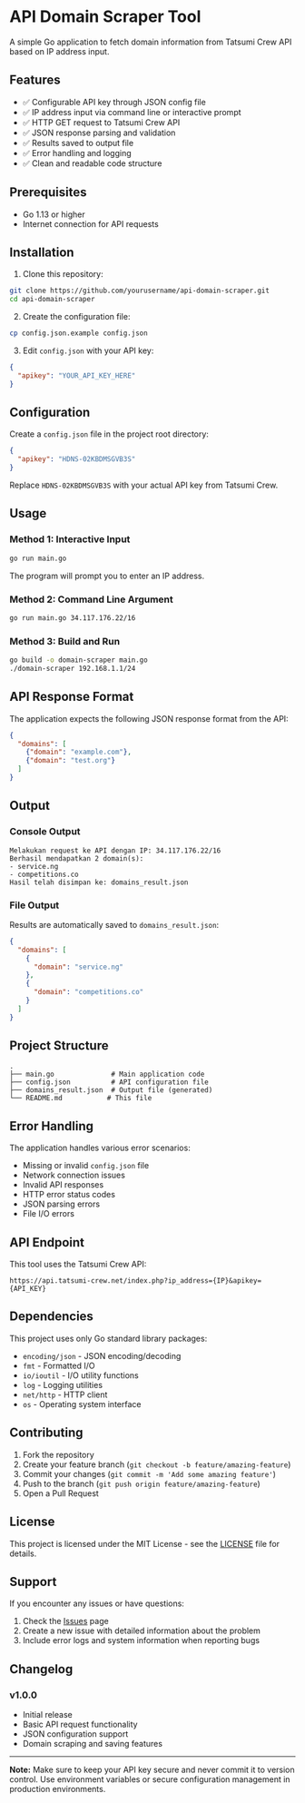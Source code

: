 # API Domain Scraper Tool

A simple Go application to fetch domain information from Tatsumi Crew API based on IP address input.

## Features

- ✅ Configurable API key through JSON config file
- ✅ IP address input via command line or interactive prompt
- ✅ HTTP GET request to Tatsumi Crew API
- ✅ JSON response parsing and validation
- ✅ Results saved to output file
- ✅ Error handling and logging
- ✅ Clean and readable code structure

## Prerequisites

- Go 1.13 or higher
- Internet connection for API requests

## Installation

1. Clone this repository:
```bash
git clone https://github.com/yourusername/api-domain-scraper.git
cd api-domain-scraper
```

2. Create the configuration file:
```bash
cp config.json.example config.json
```

3. Edit `config.json` with your API key:
```json
{
  "apikey": "YOUR_API_KEY_HERE"
}
```

## Configuration

Create a `config.json` file in the project root directory:

```json
{
  "apikey": "HDNS-02KBDMSGVB3S"
}
```

Replace `HDNS-02KBDMSGVB3S` with your actual API key from Tatsumi Crew.

## Usage

### Method 1: Interactive Input
```bash
go run main.go
```
The program will prompt you to enter an IP address.

### Method 2: Command Line Argument
```bash
go run main.go 34.117.176.22/16
```

### Method 3: Build and Run
```bash
go build -o domain-scraper main.go
./domain-scraper 192.168.1.1/24
```

## API Response Format

The application expects the following JSON response format from the API:

```json
{
  "domains": [
    {"domain": "example.com"},
    {"domain": "test.org"}
  ]
}
```

## Output

### Console Output
```
Melakukan request ke API dengan IP: 34.117.176.22/16
Berhasil mendapatkan 2 domain(s):
- service.ng
- competitions.co
Hasil telah disimpan ke: domains_result.json
```

### File Output
Results are automatically saved to `domains_result.json`:

```json
{
  "domains": [
    {
      "domain": "service.ng"
    },
    {
      "domain": "competitions.co"
    }
  ]
}
```

## Project Structure

```
.
├── main.go              # Main application code
├── config.json          # API configuration file
├── domains_result.json  # Output file (generated)
└── README.md           # This file
```

## Error Handling

The application handles various error scenarios:

- Missing or invalid `config.json` file
- Network connection issues
- Invalid API responses
- HTTP error status codes
- JSON parsing errors
- File I/O errors

## API Endpoint

This tool uses the Tatsumi Crew API:
```
https://api.tatsumi-crew.net/index.php?ip_address={IP}&apikey={API_KEY}
```

## Dependencies

This project uses only Go standard library packages:
- `encoding/json` - JSON encoding/decoding
- `fmt` - Formatted I/O
- `io/ioutil` - I/O utility functions
- `log` - Logging utilities
- `net/http` - HTTP client
- `os` - Operating system interface

## Contributing

1. Fork the repository
2. Create your feature branch (`git checkout -b feature/amazing-feature`)
3. Commit your changes (`git commit -m 'Add some amazing feature'`)
4. Push to the branch (`git push origin feature/amazing-feature`)
5. Open a Pull Request

## License

This project is licensed under the MIT License - see the [LICENSE](LICENSE) file for details.

## Support

If you encounter any issues or have questions:

1. Check the [Issues](https://github.com/yourusername/api-domain-scraper/issues) page
2. Create a new issue with detailed information about the problem
3. Include error logs and system information when reporting bugs

## Changelog

### v1.0.0
- Initial release
- Basic API request functionality
- JSON configuration support
- Domain scraping and saving features

---

**Note:** Make sure to keep your API key secure and never commit it to version control. Use environment variables or secure configuration management in production environments.